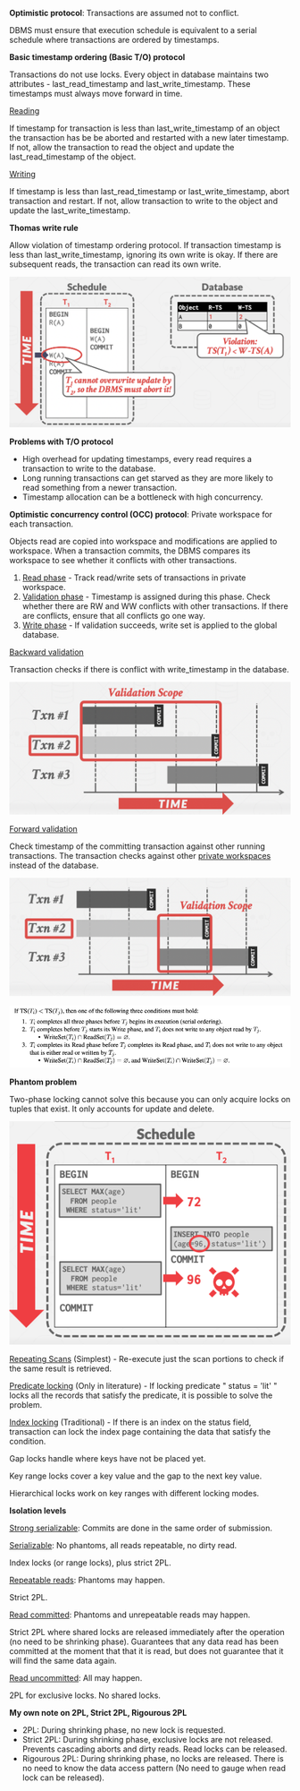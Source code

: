 **Optimistic protocol**: Transactions are assumed not to conflict.

DBMS must ensure that execution schedule is equivalent to a serial schedule where transactions are ordered by timestamps.

**Basic timestamp ordering (Basic T/O) protocol**

Transactions do not use locks. Every object in database maintains two attributes - last_read_timestamp and last_write_timestamp. These timestamps must always move forward in time.

<u>Reading</u>

If timestamp for transaction is less than last_write_timestamp of an object the transaction has be be aborted and restarted with a new later timestamp. If not, allow the transaction to read the object and update the last_read_timestamp of the object.

<u>Writing</u>

If timestamp is less than last_read_timestamp or last_write_timestamp, abort transaction and restart. If not, allow transaction to write to the object and update the last_write_timestamp.

**Thomas write rule**

Allow violation of timestamp ordering protocol. If transaction timestamp is less than last_write_timestamp, ignoring its own write is okay. If there are subsequent reads, the transaction can read its own write.

![](images/Pasted%20image%2020221103123513.png)

**Problems with T/O protocol**

- High overhead for updating timestamps, every read requires a transaction to write to the database.
- Long running transactions can get starved as they are more likely to read something from a newer transaction.
- Timestamp allocation can be a bottleneck with high concurrency.

**Optimistic concurrency control (OCC) protocol**: Private workspace for each transaction.

Objects read are copied into workspace and modifications are applied to workspace. When a transaction commits, the DBMS compares its workspace to see whether it conflicts with other transactions.

1. <u>Read phase</u> - Track read/write sets of transactions in private workspace.
2. <u>Validation phase</u> - Timestamp is assigned during this phase. Check whether there are RW and WW conflicts with other transactions. If there are conflicts, ensure that all conflicts go one way.
3. <u>Write phase</u> - If validation succeeds, write set is applied to the global database.

<u>Backward validation</u>

Transaction checks if there is conflict with write_timestamp in the database.

![](images/Pasted%20image%2020221103125626.png)

<u>Forward validation</u>

Check timestamp of the committing transaction against other running transactions. The transaction checks against other <u>private workspaces</u> instead of the database.

![](images/Pasted%20image%2020221103125709.png)

![](images/Pasted%20image%2020221213172948.png)

**Phantom problem**

Two-phase locking cannot solve this because you can only acquire locks on tuples that exist. It only accounts for update and delete.

![](images/Pasted%20image%2020221108143952.png)

<u>Repeating Scans</u> (Simplest) - Re-execute just the scan portions to check if the same result is retrieved. 

<u>Predicate locking</u>  (Only in literature) - If locking predicate " status = 'lit' " locks all the records that satisfy the predicate, it is possible to solve the problem.

<u>Index locking</u> (Traditional) - If there is an index on the status field, transaction can lock the index page containing the data that satisfy the condition.

Gap locks handle where keys have not be placed yet.

Key range locks cover a key value and the gap to the next key value.

Hierarchical locks work on key ranges with different locking modes.

**Isolation levels**

<u>Strong serializable</u>: Commits are done in the same order of submission.

<u>Serializable</u>: No phantoms, all reads repeatable, no dirty read.

Index locks (or range locks), plus strict 2PL.

<u>Repeatable reads</u>: Phantoms may happen.

Strict 2PL.

<u>Read committed</u>: Phantoms and unrepeatable reads may happen.

Strict 2PL where shared locks are released immediately after the operation (no need to be shrinking phase). Guarantees that any data read has been committed at the moment that that it is read, but does not guarantee that it will find the same data again.

<u>Read uncommitted</u>:  All may happen.

2PL for exclusive locks. No shared locks.

**My own note on 2PL, Strict 2PL, Rigourous 2PL**

- 2PL: During shrinking phase, no new lock is requested.
- Strict 2PL: During shrinking phase, exclusive locks are not released. Prevents cascading aborts and dirty reads. Read locks can be released.
- Rigourous 2PL: During shrinking phase, no locks are released. There is no need to know the data access pattern (No need to gauge when read lock can be released).
